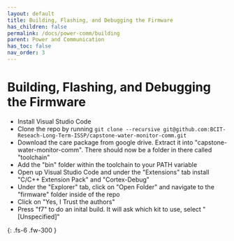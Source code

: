 ```yaml
---
layout: default
title: Building, Flashing, and Debugging the Firmware
has_children: false
permalink: /docs/power-comm/building
parent: Power and Communication
has_toc: false
nav_order: 3
---
```


# Building, Flashing, and Debugging the Firmware

- Install Visual Studio Code
- Clone the repo by running `git clone --recursive git@github.com:BCIT-Reseach-Long-Term-ISSP/capstone-water-monitor-comm.git`
- Download the care package from google drive. Extract it into "capstone-water-monitor-comm". There should now be a folder in there called "toolchain"
- Add the "bin" folder within the toolchain to your PATH variable
- Open up Visual Studio Code and under the "Extensions" tab install "C/C++ Extension Pack" and "Cortex-Debug"
- Under the "Explorer" tab, click on "Open Folder" and navigate to the "firmware" folder inside of the repo
- Click on "Yes, I Trust the authors"
- Press "f7" to do an inital build. It will ask which kit to use, select "[Unspecified]"

{: .fs-6 .fw-300 }
